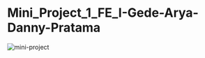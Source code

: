 # Mini_Project_1_FE_I-Gede-Arya-Danny-Pratama

![mini-project](https://github.com/Frontend-OneSide-BRI/Mini_Project_1_FE_I-Gede-Arya-Danny-Pratama/assets/75374189/5728173e-d997-4c05-8f00-da0104672c16)
